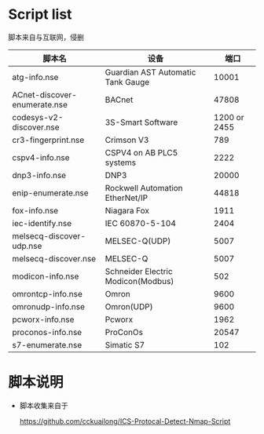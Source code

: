 

#  Script list

脚本来自与互联网，侵删


| 脚本名                       | 设备                               | 端口         |
| ---------------------------- | ---------------------------------- | ------------ |
| atg-info.nse                 | Guardian AST Automatic Tank Gauge  | 10001        |
| ACnet-discover-enumerate.nse | BACnet                             | 47808        |
| codesys-v2-discover.nse      | 3S-Smart Software                  | 1200 or 2455 |
| cr3-fingerprint.nse          | Crimson V3                         | 789          |
| cspv4-info.nse               | CSPV4 on AB PLC5 systems           | 2222         |
| dnp3-info.nse                | DNP3                               | 20000        |
| enip-enumerate.nse           | Rockwell Automation EtherNet/IP    | 44818        |
| fox-info.nse                 | Niagara Fox                        | 1911         |
| iec-identify.nse             | IEC 60870-5-104                    | 2404         |
| melsecq-discover-udp.nse     | MELSEC-Q(UDP)                      | 5007         |
| melsecq-discover.nse         | MELSEC-Q                           | 5007         |
| modicon-info.nse             | Schneider Electric Modicon(Modbus) | 502          |
| omrontcp-info.nse            | Omron                              | 9600         |
| omronudp-info.nse            | Omron(UDP)                         | 9600         |
| pcworx-info.nse              | Pcworx                             | 1962         |
| proconos-info.nse            | ProConOs                           | 20547        |
| s7-enumerate.nse             | Simatic S7                         | 102          |







# 脚本说明

- 脚本收集来自于

  https://github.com/cckuailong/ICS-Protocal-Detect-Nmap-Script

  
  
